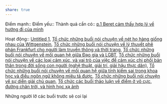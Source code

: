 ```yaml
---
share: true
---
```

Điểm mạnh:: 
Điểm yếu:: 
Thành quả cần có:: [p.1 Beret cảm thấy hợp lý về hướng đi của mình](./p.1%20Beret%20c%E1%BA%A3m%20th%E1%BA%A5y%20h%E1%BB%A3p%20l%C3%BD%20v%E1%BB%81%20h%C6%B0%E1%BB%9Bng%20%C4%91i%20c%E1%BB%A7a%20m%C3%ACnh.md)

Hoạt động:: [Untitled 1](7%20C%C3%B4ng%20vi%E1%BB%87c/null/Untitled%201.md), [Tổ chức những buổi nói chuyện về nét họ hàng giống nhau của Wittgenstein](T%E1%BB%95%20ch%E1%BB%A9c%20nh%E1%BB%AFng%20bu%E1%BB%95i%20n%C3%B3i%20chuy%E1%BB%87n%20v%E1%BB%81%20n%C3%A9t%20h%E1%BB%8D%20h%C3%A0ng%20gi%E1%BB%91ng%20nhau%20c%E1%BB%A7a%20Wittgenstein.md), [Tổ chức những buổi nói chuyện về lý thuyết phê phán Frankfurt cho người làm truyền thông và thời trang](T%E1%BB%95%20ch%E1%BB%A9c%20nh%E1%BB%AFng%20bu%E1%BB%95i%20n%C3%B3i%20chuy%E1%BB%87n%20v%E1%BB%81%20l%C3%BD%20thuy%E1%BA%BFt%20ph%C3%AA%20ph%C3%A1n%20Frankfurt%20cho%20ng%C6%B0%E1%BB%9Di%20l%C3%A0m%20truy%E1%BB%81n%20th%C3%B4ng%20v%C3%A0%20th%E1%BB%9Di%20trang.md), [Tổ chức những buổi nói chuyện về mối quan hệ giữa Đạo gia và LGBT](T%E1%BB%95%20ch%E1%BB%A9c%20nh%E1%BB%AFng%20bu%E1%BB%95i%20n%C3%B3i%20chuy%E1%BB%87n%20v%E1%BB%81%20m%E1%BB%91i%20quan%20h%E1%BB%87%20gi%E1%BB%AFa%20%C4%90%E1%BA%A1o%20gia%20v%C3%A0%20LGBT.md), [Tổ chức những buổi nói chuyện về các loại cảm xúc, và vai trò của việc để cảm xúc chi phối bản thân trong đời sống con người (nghệ thuật, giải trí, giải hậu thực dân)](T%E1%BB%95%20ch%E1%BB%A9c%20nh%E1%BB%AFng%20bu%E1%BB%95i%20n%C3%B3i%20chuy%E1%BB%87n%20v%E1%BB%81%20c%C3%A1c%20lo%E1%BA%A1i%20c%E1%BA%A3m%20x%C3%BAc,%20v%C3%A0%20vai%20tr%C3%B2%20c%E1%BB%A7a%20vi%E1%BB%87c%20%C4%91%E1%BB%83%20c%E1%BA%A3m%20x%C3%BAc%20chi%20ph%E1%BB%91i%20b%E1%BA%A3n%20th%C3%A2n%20trong%20%C4%91%E1%BB%9Di%20s%E1%BB%91ng%20con%20ng%C6%B0%E1%BB%9Di%20(ngh%E1%BB%87%20thu%E1%BA%ADt,%20gi%E1%BA%A3i%20tr%C3%AD,%20gi%E1%BA%A3i%20h%E1%BA%ADu%20th%E1%BB%B1c%20d%C3%A2n).md), [Tổ chức những buổi nói chuyện về mối quan hệ giữa tính kiểm sai trong khoa học và điều ngôn ngữ không miêu tả được](T%E1%BB%95%20ch%E1%BB%A9c%20nh%E1%BB%AFng%20bu%E1%BB%95i%20n%C3%B3i%20chuy%E1%BB%87n%20v%E1%BB%81%20m%E1%BB%91i%20quan%20h%E1%BB%87%20gi%E1%BB%AFa%20t%C3%ADnh%20ki%E1%BB%83m%20sai%20trong%20khoa%20h%E1%BB%8Dc%20v%C3%A0%20%C4%91i%E1%BB%81u%20ng%C3%B4n%20ng%E1%BB%AF%20kh%C3%B4ng%20mi%C3%AAu%20t%E1%BA%A3%20%C4%91%C6%B0%E1%BB%A3c.md), [Tổ chức những buổi nói chuyện về sự diễn giải chủ quan](T%E1%BB%95%20ch%E1%BB%A9c%20nh%E1%BB%AFng%20bu%E1%BB%95i%20n%C3%B3i%20chuy%E1%BB%87n%20v%E1%BB%81%20s%E1%BB%B1%20di%E1%BB%85n%20gi%E1%BA%A3i%20ch%E1%BB%A7%20quan.md), [Tổ chức các buổi thảo luận về điểm ở vô cực, đường chân trời, và hình học xạ ảnh](T%E1%BB%95%20ch%E1%BB%A9c%20c%C3%A1c%20bu%E1%BB%95i%20th%E1%BA%A3o%20lu%E1%BA%ADn%20v%E1%BB%81%20%C4%91i%E1%BB%83m%20%E1%BB%9F%20v%C3%B4%20c%E1%BB%B1c,%20%C4%91%C6%B0%E1%BB%9Dng%20ch%C3%A2n%20tr%E1%BB%9Di,%20v%C3%A0%20h%C3%ACnh%20h%E1%BB%8Dc%20x%E1%BA%A1%20%E1%BA%A3nh.md)

Những người lỡ các buổi trước sẽ coi lại
